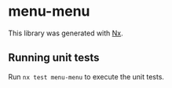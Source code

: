 # menu-menu

This library was generated with [Nx](https://nx.dev).

## Running unit tests

Run `nx test menu-menu` to execute the unit tests.
